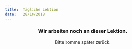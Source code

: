 ```yaml
---
title:  Tägliche Lektion
date:   28/10/2018
---
```


### <center>Wir arbeiten noch an dieser Lektion.</center>
<center>Bitte komme später zurück.</center>